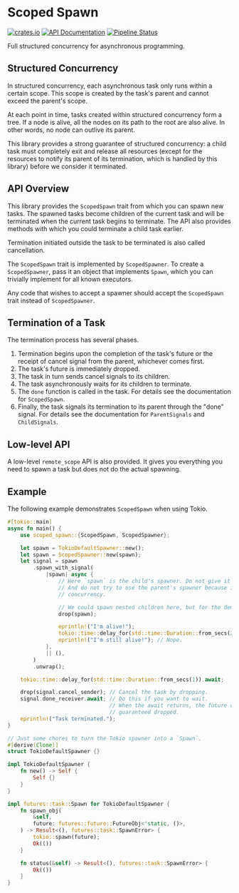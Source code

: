# Scoped Spawn

[![crates.io](https://img.shields.io/crates/v/scoped_spawn)](https://crates.io/crates/scoped_spawn)
[![API Documentation](https://docs.rs/scoped_spawn/badge.svg)](https://docs.rs/scoped_spawn)
[![Pipeline Status](https://gitlab.com/upsp/scoped_spawn/badges/master/pipeline.svg)](https://gitlab.com/upsp/scoped_spawn/-/commits/master)

Full structured concurrency for asynchronous programming.

## Structured Concurrency

In structured concurrency, each asynchronous task only runs within a certain
scope. This scope is created by the task's parent and cannot exceed the
parent's scope.

At each point in time, tasks created within structured concurrency form a tree.
If a node is alive, all the nodes on its path to the root are also alive. In
other words, no node can outlive its parent.

This library provides a strong guarantee of structured concurrency: a child
task must completely exit and release all resources (except for the resources
to notify its parent of its termination, which is handled by this library)
before we consider it terminated.

## API Overview

This library provides the `ScopedSpawn` trait from which you can spawn new
tasks. The spawned tasks become children of the current task and will be
terminated when the current task begins to terminate. The API also provides
methods with which you could terminate a child task earlier.

Termination initiated outside the task to be terminated is also called
cancellation.

The `ScopedSpawn` trait is implemented by `ScopedSpawner`. To create a
`ScopedSpawner`, pass it an object that implements `Spawn`, which you can
trivially implement for all known executors.

Any code that wishes to accept a spawner should accept the `ScopedSpawn` trait
instead of `ScopedSpawner`.

## Termination of a Task

The termination process has several phases.

1. Termination begins upon the completion of the task's future or the receipt
   of cancel signal from the parent, whichever comes first.
2. The task's future is immediately dropped.
3. The task in turn sends cancel signals to its children.
4. The task asynchronously waits for its children to terminate.
5. The `done` function is called in the task. For details see the documentation
   for `ScopedSpawn`.
6. Finally, the task signals its termination to its parent through the "done"
   signal. For details see the documentation for `ParentSignals` and
   `ChildSignals`.

## Low-level API

A low-level `remote_scope` API is also provided. It gives you everything you
need to spawn a task but does not do the actual spawning.

## Example

The following example demonstrates `ScopedSpawn` when using Tokio.

```rust
#[tokio::main]
async fn main() {
    use scoped_spawn::{ScopedSpawn, ScopedSpawner};

    let spawn = TokioDefaultSpawner::new();
    let spawn = ScopedSpawner::new(spawn);
    let signal = spawn
        .spawn_with_signal(
            |spawn| async {
                // Here `spawn` is the child's spawner. Do not give it to anyone else!
                // And do not try to use the parent's spawner because it would break structured
                // concurrency.

                // We could spawn nested children here, but for the demo we don't.
                drop(spawn);

                eprintln!("I'm alive!");
                tokio::time::delay_for(std::time::Duration::from_secs(2)).await;
                eprintln!("I'm still alive!"); // Nope.
            },
            || (),
        )
        .unwrap();

    tokio::time::delay_for(std::time::Duration::from_secs(1)).await;

    drop(signal.cancel_sender); // Cancel the task by dropping.
    signal.done_receiver.await; // Do this if you want to wait.
                                // When the await returns, the future of the spawned task is
                                // guaranteed dropped.
    eprintln!("Task terminated.");
}

// Just some chores to turn the Tokio spawner into a `Spawn`.
#[derive(Clone)]
struct TokioDefaultSpawner {}

impl TokioDefaultSpawner {
    fn new() -> Self {
        Self {}
    }
}

impl futures::task::Spawn for TokioDefaultSpawner {
    fn spawn_obj(
        &self,
        future: futures::future::FutureObj<'static, ()>,
    ) -> Result<(), futures::task::SpawnError> {
        tokio::spawn(future);
        Ok(())
    }

    fn status(&self) -> Result<(), futures::task::SpawnError> {
        Ok(())
    }
}
```

